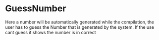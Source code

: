 # GuessNumber
Here a number will be automatically generated while the compilation, the user has to guess the Number that is generated by the system. If the use cant guess it shows the number is in correct
